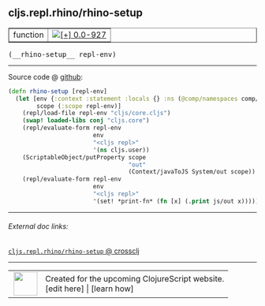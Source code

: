 ## cljs.repl.rhino/rhino-setup



 <table border="1">
<tr>
<td>function</td>
<td><a href="https://github.com/cljsinfo/cljs-api-docs/tree/0.0-927"><img valign="middle" alt="[+] 0.0-927" title="Added in 0.0-927" src="https://img.shields.io/badge/+-0.0--927-lightgrey.svg"></a> </td>
</tr>
</table>


 <samp>
(__rhino-setup__ repl-env)<br>
</samp>

---







Source code @ [github](https://github.com/clojure/clojurescript/blob/r1211/src/clj/cljs/repl/rhino.clj#L95-L110):

```clj
(defn rhino-setup [repl-env]
  (let [env {:context :statement :locals {} :ns (@comp/namespaces comp/*cljs-ns*)}
        scope (:scope repl-env)]
    (repl/load-file repl-env "cljs/core.cljs")
    (swap! loaded-libs conj "cljs.core")
    (repl/evaluate-form repl-env
                        env
                        "<cljs repl>"
                        '(ns cljs.user))
    (ScriptableObject/putProperty scope
                                  "out"
                                  (Context/javaToJS System/out scope))
    (repl/evaluate-form repl-env
                        env
                        "<cljs repl>"
                        '(set! *print-fn* (fn [x] (.print js/out x))))))
```

<!--
Repo - tag - source tree - lines:

 <pre>
clojurescript @ r1211
└── src
    └── clj
        └── cljs
            └── repl
                └── <ins>[rhino.clj:95-110](https://github.com/clojure/clojurescript/blob/r1211/src/clj/cljs/repl/rhino.clj#L95-L110)</ins>
</pre>

-->

---



###### External doc links:

[`cljs.repl.rhino/rhino-setup` @ crossclj](http://crossclj.info/fun/cljs.repl.rhino/rhino-setup.html)<br>

---

 <table>
<tr><td>
<img valign="middle" align="right" width="48px" src="http://i.imgur.com/Hi20huC.png">
</td><td>
Created for the upcoming ClojureScript website.<br>
[edit here] | [learn how]
</td></tr></table>

[edit here]:https://github.com/cljsinfo/cljs-api-docs/blob/master/cljsdoc/cljs.repl.rhino_rhino-setup.cljsdoc
[learn how]:https://github.com/cljsinfo/cljs-api-docs/wiki/cljsdoc-files

<!--

This information was too distracting to show to readers, but I'll leave it
commented here since it is helpful to:

- pretty-print the data used to generate this document
- and show how to retrieve that data



The API data for this symbol:

```clj
{:ns "cljs.repl.rhino",
 :name "rhino-setup",
 :type "function",
 :signature ["[repl-env]"],
 :source {:code "(defn rhino-setup [repl-env]\n  (let [env {:context :statement :locals {} :ns (@comp/namespaces comp/*cljs-ns*)}\n        scope (:scope repl-env)]\n    (repl/load-file repl-env \"cljs/core.cljs\")\n    (swap! loaded-libs conj \"cljs.core\")\n    (repl/evaluate-form repl-env\n                        env\n                        \"<cljs repl>\"\n                        '(ns cljs.user))\n    (ScriptableObject/putProperty scope\n                                  \"out\"\n                                  (Context/javaToJS System/out scope))\n    (repl/evaluate-form repl-env\n                        env\n                        \"<cljs repl>\"\n                        '(set! *print-fn* (fn [x] (.print js/out x))))))",
          :title "Source code",
          :repo "clojurescript",
          :tag "r1211",
          :filename "src/clj/cljs/repl/rhino.clj",
          :lines [95 110]},
 :full-name "cljs.repl.rhino/rhino-setup",
 :full-name-encode "cljs.repl.rhino_rhino-setup",
 :history [["+" "0.0-927"]]}

```

Retrieve the API data for this symbol:

```clj
;; from Clojure REPL
(require '[clojure.edn :as edn])
(-> (slurp "https://raw.githubusercontent.com/cljsinfo/cljs-api-docs/catalog/cljs-api.edn")
    (edn/read-string)
    (get-in [:symbols "cljs.repl.rhino/rhino-setup"]))
```

-->
